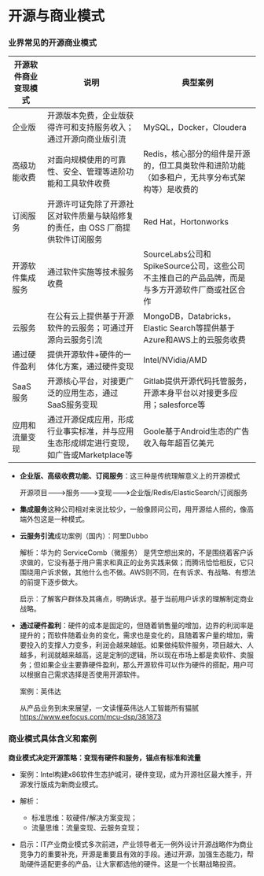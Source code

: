 # 开源与商业模式

### 业界常见的开源商业模式

| 开源软件商业变现模式 | 说明                                                         | 典型案例                                                     |
| -------------------- | ------------------------------------------------------------ | ------------------------------------------------------------ |
| 企业版               | 开源版本免费，企业版获得许可和支持服务收入；通过开源向商业版引流 | MySQL，Docker，Cloudera                                      |
| 高级功能收费         | 对面向规模使用的可靠性、安全、管理等进阶功能和工具软件收费   | Redis，核心部分的组件是开源的，但工具类软件和进阶功能（如多租户，无共享分布式架构等）是收费的 |
| 订阅服务             | 开源许可证免除了开源社区对软件质量与缺陷修复的责任，由 OSS 厂商提供软件订阅服务 | Red Hat，Hortonworks                                         |
| 开源软件集成服务     | 通过软件实施等技术服务收费                                   | SourceLabs公司和SpikeSource公司，这些公司不主推自己的产品品牌，而是与多方开源软件厂商或社区合作 |
| 云服务               | 在公有云上提供基于开源软件的云服务；可通过开源向云服务引流   | MongoDB，Databricks，Elastic Search等提供基于Azure和AWS上的云服务收费 |
| 通过硬件盈利         | 提供开源软件+硬件的一体化方案，通过硬件变现                  | Intel/NVidia/AMD                                             |
| SaaS 服务             | 开源核心平台，对接更广泛的应用生态，通过SaaS服务变现         | Gitlab提供开源代码托管服务，开源本身平台以对接更多应用；salesforce等 |
| 应用和流量变现       | 通过开源促成应用，形成行业事实标准，并与应用生态形成绑定进行变现，如广告或Marketplace等 | Goole基于Android生态的广告收入每年超百亿美元                 |



- **企业版、高级收费功能、订阅服务**：这三种是传统理解意义上的开源模式

  开源项目--->服务--->变现--->企业版/Redis/ElasticSearch/订阅服务

- **集成服务**这种公司相对来说比较少，一般像顾问公司，用开源给人搭的，像高端外包这是一种模式。

- **云服务引流**成功案例（国内）：阿里Dubbo

  解析：华为的 ServiceComb（微服务） 是凭空想出来的，不是围绕着客户诉求做的，它没有基于用户需求和真正的业务实践来做；而腾讯恰恰相反，它只围绕用户诉求做，其他什么也不做。AWS则不同，在有诉求、有战略、有想法的前提下逐步做大。

  启示：了解客户群体及其痛点，明确诉求。基于当前用户诉求的理解制定商业战略。

- **通过硬件盈利**：硬件的成本是固定的，但随着销售量的增加，边界的利润率是提升的；而软件随着业务的变化，需求也是变化的，且随着客户量的增加，需要投入的支撑人力变多，利润会越来越低。如果做纯软件服务，项目越大、人越多，利润就越来越高，这是定制的逻辑，所以现在市场上都是卖软件、卖服务；但如果企业主要靠硬件盈利，那么开源软件可以作为硬件的搭配，用户可以根据自己需求选择是否使用开源软件。

  案例：英伟达

  从产品业务到未来展望，一文读懂英伟达人工智能所有猫腻  https://www.eefocus.com/mcu-dsp/381873



### 商业模式具体含义和案例

**商业模式决定开源策略：变现有硬件和服务，锚点有标准和流量**

- 案例：Intel构建x86软件生态护城河，硬件变现，成为开源社区最大推手，开源发行版成为新商业模式。

- 解析：
  - 标准思维：软硬件/解决方案变现；
  - 流量思维：流量变现、云服务变现；

- 启示：IT产业商业模式多次前进，产业领导者无一例外设计开源战略作为商业竞争力的重要补充，开源是重要且有效的手段。通过开源，加强生态能力，帮助硬件适配更多的产品，让大家都选他的硬件。这是一个长期战略投资。

